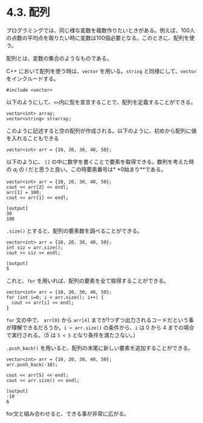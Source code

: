 # 4.3. 配列

プログラミングでは、同じ様な変数を複数作りたいときがある。例えば、100人の点数の平均点を取りたい時に変数は100個必要となる。このときに、配列を使う。

配列とは、変数の集合のようなものである。

C++ において配列を使う時は、`vector` を用いる。`string` と同様にして、`vector`をインクルードする。

```cpp:line-numbers
#include <vector>
```

以下のようにして、`<>`内に型を宣言することで、配列を定義することができる。

```cpp:line-numbers
vector<int> array;
vector<string> strarray;
```

このように記述すると空の配列が作成される。以下のように、初めから配列に値を入れることもできる

```cpp:line-numbers
vector<int> arr = {10, 20, 30, 40, 50};
```

以下のように、 `[]` の中に数字を書くことで要素を取得できる。数列を考えた時の $a_i$ の $i$ だと思うと良い。この時要素番号は*
*0始まり**である。

```cpp:line-numbers
vector<int> arr = {10, 20, 30, 40, 50};
cout << arr[2] << endl;
arr[1] = 100;
cout << arr[1] << endl;
```

```
[output]
30
100
```

`.size()` とすると、配列の要素数を調べることができる。

```cpp:line-numbers
vector<int> arr = {10, 20, 30, 40, 50};
int siz = arr.size();
cout << siz << endl;
```

```
[output]
5
```

これと、`for` を用いれば、配列の要素を全て取得することができる。

```cpp:line-numbers
vector<int> arr = {10, 20, 30, 40, 50};
for (int i=0; i < arr.size(); i++) {
  cout << arr[i] << endl;
}
```

`for` 文の中で、 `arr[0]` から `arr[4]` までが1つずつ出力されるコードだという事が理解できるだろうか。`i < arr.size()`
の条件から、`i` は 0 から 4 までの場合で実行される。（5 は `5 < 5` となり条件を満たさない。）

`.push_back()` を用いると、配列の末尾に新しい要素を追加することができる。

```cpp:line-numbers
vector<int> arr = {10, 20, 30, 40, 50};
arr.push_back(-10);

cout << arr[5] << endl;
cout << arr.size() << endl;
```

```
[output]
-10
6
```

for文と組み合わせると、できる事が非常に広がる。

